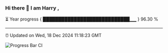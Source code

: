 ### Hi there 👋 I am Harry , 

⏳ Year progress { ████████████████████████████▁▁ } 96.30 %

---

⏰ Updated on Wed, 18 Dec 2024 11:18:23 GMT

![Progress Bar CI](https://github.com/duykhang68/duykhang68/workflows/Progress%20Bar%20CI/badge.svg)
